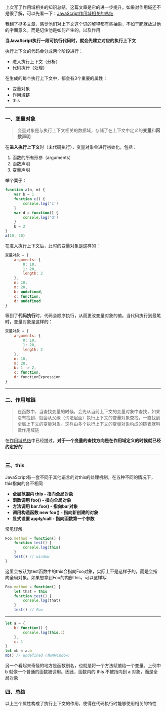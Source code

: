 上次写了作用域相关的知识总结，这篇文章是它的进一步提升。如果对作用域还不是很了解，可以先看一下：[JavaScript作用域相关的总结](https://github.com/dora1995/Blog/issues/4)

我翻了挺多文章，感觉他们对上下文这个词的解释都有些抽象，不如干脆就放过他的字面意义，而是记住他是如何产生的，以及作用

**当JavaScript执行一段可执行代码时，就会先建立对应的执行上下文**

执行上下文的代码会分成两个阶段进行：
- 进入执行上下文（分析）
- 代码执行（处理）

在生成的每个执行上下文中，都会有3个重要的属性：
- 变量对象
- 作用域链
- this

-----------------------------------
### 一、变量对象

>  变量对象是与执行上下文相关的数据域，存储了在上下文中定义的**变量**和**函数声明**

在**进入执行上下文**时（未代码执行），变量对象会进行初始化，包括：
1. 函数的所有形参（arguments）
2. 函数声明
3. 变量声明

举个栗子：
```javascript
function a(n, m) {
    var b = 1
    function c() {
        console.log('c')
    }
    var d = function() {
        console.log('d')
    }
    b = 2
}
a(10, 20)
```
在进入执行上下文后，此时的变量对象是这样的：
```javascript
变量对象 = {
    arguments: {
        0: 10,
        1: 20,
        length: 2
    },
    n: 10,
    m: 20,
    b: undefined,
    c: function,
    d: undefined
}
```
等到了**代码执行**时，代码会顺序执行，从而更改变量对象的值。当代码执行到最尾时，变量对象是这样的：
```javascript
变量对象 = {
    arguments: {
        0: 10,
        1: 20,
        length: 2
    },
    n: 10,
    m: 20,
    b: 1 -> 2,
    c: function,
    d: functionExpression
}
```
---------------------

### 二、作用域链
> 在函数中，当查找变量的时候，会先从当前上下文的变量对象中查找，如果没有找到，就会从父级（词法层面）执行上下文的变量对象查找，一直找到全局上下文的变量对象。这样由多个执行上下文的变量对象构成的链表就叫做作用域链

在[作用域总结](https://juejin.im/post/5cb5e51be51d456e60003acf)中已经提过，**对于一个变量的查找方向是在作用域定义的时候就已经约定好的**

----------------------
### 三、this
JavaScript有一套不同于其他语言的对this的处理机制。在五种不同的情况下，this指向的各不相同
- **全局范围内 this - 指向全局对象**
- **函数调用 foo() - 指向全局对象**
- **方法调用 bar.foo() - 指向bar对象**
- **调用构造函数 new foo() - 指向新创建的对象**
- **显式设置 apply/call - 指向函数第一个参数**

常见误解
```javascript
Foo.method = function() {
    function test() {
        console.log(this)
    }
    test() // window
}
```
这里会被认为test函数中的this会指向Foo对象，实际上不是这样子的，而是会指向全局对象。如果想拿到Foo的内部this，可以这样写
```javascript
Foo.method = function() {
    let that = this
    function test() {
        console.log(that)
    }
    test() // Foo
```

------------------------
```javascript
let a = {
    b: function() {
        console.log(this.c)
    },
    c: 1
}
let mb = a.b
mb() // undefined (指向window)
```
另一个看起来奇怪的地方是函数别名，也就是将一个方法赋值给一个变量。上例中b 就像一个普通的函数被调用。因此，函数内的 this 不被指向到 a 对象，而是全局对象

### 四、总结
以上三个属性构成了执行上下文的作用，使得在代码执行时能够使用相关的特性